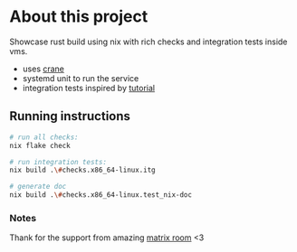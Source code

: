 # About this project

Showcase rust build using nix with rich checks and integration tests inside vms.

- uses [crane](https://github.com/ipetkov/crane) 
- systemd unit to run the service
- integration tests inspired by [tutorial](https://www.haskellforall.com/2020/11/how-to-use-nixos-for-lightweight.html)


## Running instructions


```bash
# run all checks:
nix flake check

# run integration tests:
nix build .\#checks.x86_64-linux.itg

# generate doc
nix build .\#checks.x86_64-linux.test_nix-doc
```


### Notes

Thank for the support from amazing [matrix room](https://matrix.to/#/#nixnerds:jupiterbroadcasting.com) <3

